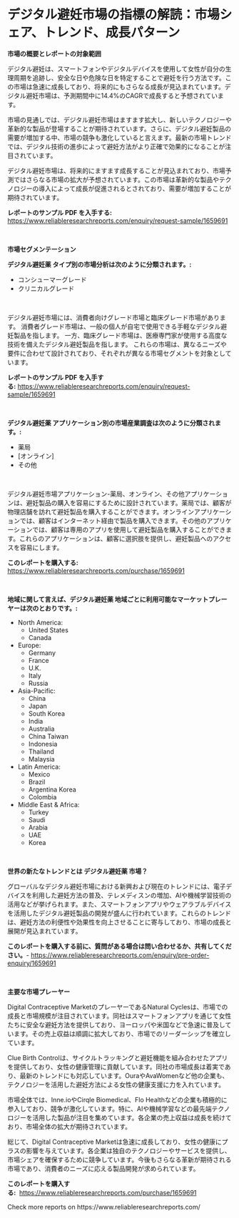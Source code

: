 <p><h1>デジタル避妊市場の指標の解読：市場シェア、トレンド、成長パターン</h1></p><p><strong>市場の概要とレポートの対象範囲</strong></p>
<p><p>デジタル避妊は、スマートフォンやデジタルデバイスを使用して女性が自分の生理周期を追跡し、安全な日や危険な日を特定することで避妊を行う方法です。この市場は急速に成長しており、将来的にもさらなる成長が見込まれています。デジタル避妊市場は、予測期間中に14.4%のCAGRで成長すると予想されています。</p><p>市場の見通しでは、デジタル避妊市場はますます拡大し、新しいテクノロジーや革新的な製品が登場することが期待されています。さらに、デジタル避妊製品の需要が増加する中、市場の競争も激化していると言えます。最新の市場トレンドでは、デジタル技術の進歩によって避妊方法がより正確で効果的になることが注目されています。</p><p>デジタル避妊市場は、将来的にますます成長することが見込まれており、市場予測ではさらなる市場の拡大が予想されています。この市場は革新的な製品やテクノロジーの導入によって成長が促進されるとされており、需要が増加することが期待されています。</p></p>
<p><strong>レポートのサンプル PDF を入手する:</strong> <a href="https://www.reliableresearchreports.com/enquiry/request-sample/1659691">https://www.reliableresearchreports.com/enquiry/request-sample/1659691</a></p>
<p>&nbsp;</p>
<p><strong>市場セグメンテーション</strong></p>
<p><strong>デジタル避妊薬 タイプ別の市場分析は次のように分類されます。:</strong></p>
<p><ul><li>コンシューマーグレード</li><li>クリニカルグレード</li></ul></p>
<p>&nbsp;</p>
<p><p>デジタル避妊市場には、消費者向けグレード市場と臨床グレード市場があります。 消費者グレード市場は、一般の個人が自宅で使用できる手軽なデジタル避妊製品を指します。 一方、臨床グレード市場は、医療専門家が使用する高度な技術を備えたデジタル避妊製品を指します。 これらの市場は、異なるニーズや要件に合わせて設計されており、それぞれが異なる市場セグメントを対象としています。</p></p>
<p><strong>レポートのサンプル PDF を入手する:</strong>&nbsp;<a href="https://www.reliableresearchreports.com/enquiry/request-sample/1659691">https://www.reliableresearchreports.com/enquiry/request-sample/1659691</a></p>
<p>&nbsp;</p>
<p><strong> デジタル避妊薬 アプリケーション別の市場産業調査は次のように分類されます。:</strong></p>
<p><ul><li>薬局</li><li>[オンライン]</li><li>その他</li></ul></p>
<p>&nbsp;</p>
<p><p>デジタル避妊市場アプリケーション-薬局、オンライン、その他アプリケーションは、避妊製品の購入を容易にするために設計されています。薬局では、顧客が物理店舗を訪れて避妊製品を購入することができます。オンラインアプリケーションでは、顧客はインターネット経由で製品を購入できます。その他のアプリケーションでは、顧客は専用のアプリを使用して避妊製品を購入することができます。これらのアプリケーションは、顧客に選択肢を提供し、避妊製品へのアクセスを容易にします。</p></p>
<p><strong>このレポートを購入する:</strong>&nbsp; <a href="https://www.reliableresearchreports.com/purchase/1659691">https://www.reliableresearchreports.com/purchase/1659691</a></p>
<p>&nbsp;</p>
<p><strong>地域に関して言えば、デジタル避妊薬 地域ごとに利用可能なマーケットプレーヤーは次のとおりです。:</strong></p>
<p><ul>
    <li>
        North America:
        <ul>
            <li>United States</li>
            <li>Canada</li>
        </ul>
    </li>
    <li>
        Europe:
        <ul>
            <li>Germany</li>
            <li>France</li>
            <li>U.K.</li>
            <li>Italy</li>
            <li>Russia</li>
        </ul>
    </li>
    <li>
        Asia-Pacific:
        <ul>
            <li>China</li>
            <li>Japan</li>
            <li>South Korea</li>
            <li>India</li>
            <li>Australia</li>
            <li>China Taiwan</li>
            <li>Indonesia</li>
            <li>Thailand</li>
            <li>Malaysia</li>
        </ul>
    </li>
    <li>
        Latin America:
        <ul>
            <li>Mexico</li>
            <li>Brazil</li>
            <li>Argentina Korea</li>
            <li>Colombia</li>
        </ul>
    </li>
    <li>
        Middle East & Africa:
        <ul>
            <li>Turkey</li>
            <li>Saudi</li>
            <li>Arabia</li>
            <li>UAE</li>
            <li>Korea</li>
        </ul>
    </li>
    </ul></p>
<p>&nbsp;</p>
<p><strong>世界の新たなトレンドとは デジタル避妊薬 市場？</strong></p>
<p><p>グローバルなデジタル避妊市場における新興および現在のトレンドには、電子デバイスを利用した避妊方法の普及、テレメディスンの増加、AIや機械学習技術の活用などが挙げられます。また、スマートフォンアプリやウェアラブルデバイスを活用したデジタル避妊製品の開発が盛んに行われています。これらのトレンドは、避妊方法の利便性や効果性を向上させることに寄与しており、市場の成長と展開が見込まれています。</p></p>
<p><strong>このレポートを購入する前に、質問がある場合は問い合わせるか、共有してください。</strong>- <a href="https://www.reliableresearchreports.com/enquiry/pre-order-enquiry/1659691">https://www.reliableresearchreports.com/enquiry/pre-order-enquiry/1659691</a></p>
<p>&nbsp;</p>
<p><strong>主要な市場プレーヤー</strong></p>
<p><p>Digital Contraceptive MarketのプレーヤーであるNatural Cyclesは、市場での成長と市場規模が注目されています。同社はスマートフォンアプリを通じて女性たちに安全な避妊方法を提供しており、ヨーロッパや米国などで急速に普及しています。その売上収益は順調に拡大しており、市場でのリーダーシップを確立しています。</p><p>Clue Birth Controlは、サイクルトラッキングと避妊機能を組み合わせたアプリを提供しており、女性の健康管理に貢献しています。同社の市場成長は着実であり、最新のトレンドにも対応しています。OuraやAvaWomenなど他の企業も、テクノロジーを活用した避妊方法による女性の健康支援に力を入れています。</p><p>市場全体では、Inne.ioやCirqle Biomedical、Flo Healthなどの企業も積極的に参入しており、競争が激化しています。特に、AIや機械学習などの最先端テクノロジーを活用した製品が注目を集めています。各企業の売上収益は成長を続けており、市場全体の拡大が期待されています。</p><p>総じて、Digital Contraceptive Marketは急速に成長しており、女性の健康にプラスの影響を与えています。各企業は独自のテクノロジーやサービスを提供し、市場シェアを確保するために競争しています。今後もさらなる革新が期待される市場であり、消費者のニーズに応える製品開発が求められています。</p></p>
<p><strong>このレポートを購入する:</strong>&nbsp;&nbsp;<a href="https://www.reliableresearchreports.com/purchase/1659691">https://www.reliableresearchreports.com/purchase/1659691</a></p>
<p>Check more reports on https://www.reliableresearchreports.com/</p>